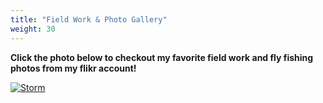 ```yaml
---
title: "Field Work & Photo Gallery"
weight: 30
---
```

**Click the photo below to checkout my favorite field work and fly fishing photos from my flikr account!**

[![Storm](img/brandonhvc.jpg "Highland Valley Copper 2020")](https://www.flickr.com/photos/188881109@N08/albums/72157714633273313)